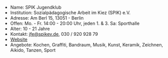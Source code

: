- Name:         SPIK Jugendklub
- Institution:  Sozialpädagogische Arbeit im Kiez (SPIK) e.V.
- Adresse:      Am Berl 15, 13051 - Berlin
- Offen:        Mo. - Fr. 14:00 - 20:00 Uhr, jeden 1. & 3. Sa: Sporthalle
- Alter:        10 - 21 Jahre
- Kontakt:      jfe@spikev.de, 030 / 920 928 79
- [Website](http://www.spikev.de/jugendfreizeiteinrichtung-fuer-menschen-ab-12/)
- Angebote:     Kochen, Graffiti, Bandraum, Musik, Kunst, Keramik, Zeichnen, Aikido, Tanzen, Sport
